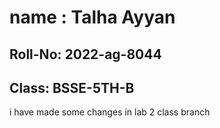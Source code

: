 # name : Talha Ayyan
## Roll-No: 2022-ag-8044
## Class: BSSE-5TH-B


i have made some changes in lab 2 class branch
